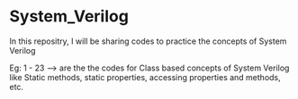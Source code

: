# System_Verilog

In this repositry, I will be sharing codes to practice the concepts of System Verilog

Eg: 1 - 23 --> are the the codes for Class based concepts of System Verilog like Static methods, static properties, accessing properties and methods, etc.



